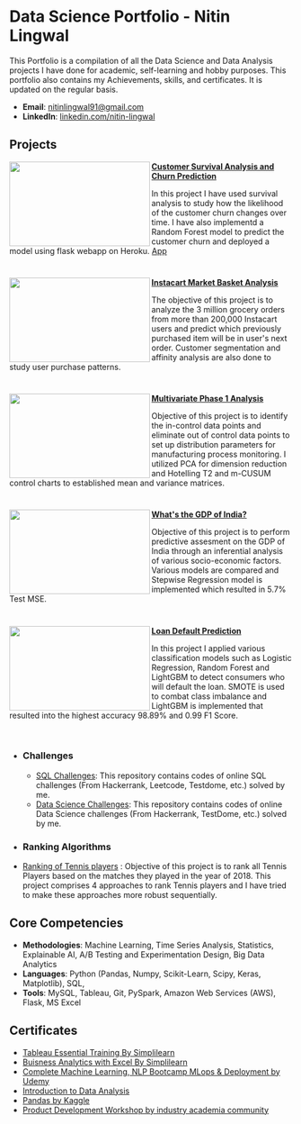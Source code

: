 # Data Science Portfolio - Nitin Lingwal
This Portfolio is a compilation of all the Data Science and Data Analysis projects I have done for academic, self-learning and hobby purposes. This portfolio also contains my Achievements, skills, and certificates. It is updated on the regular basis.

- **Email**: [nitinlingwal91@gmail.com](nitinlingwal91@gmail.com)
- **LinkedIn**: [linkedin.com/nitin-lingwal](https://www.linkedin.com/in/nitin-lingwal/)

## Projects

<img align="left" width="250" height="150" src="https://github.com/archd3sai/Portfolio/blob/master/Images/telecom.jpg"> **[Customer Survival Analysis and Churn Prediction](https://github.com/archd3sai/Customer-Survival-Analysis-and-Churn-Prediction)**

In this project I have used survival analysis to study how the likelihood of the customer churn changes over time. I have also implementd a Random Forest model to predict the customer churn and deployed a model using flask webapp on Heroku. [App](https://churn-prediction-app.herokuapp.com/)  

#

<img align="left" width="250" height="150" src="https://github.com/archd3sai/Portfolio/blob/master/Images/instacart.jpeg"> **[Instacart Market Basket Analysis](https://github.com/nitinlingwal91/Data-Science-projects/tree/main/Instacart-Market-Basket-Analysis)**

The objective of this project is to analyze the 3 million grocery orders from more than 200,000 Instacart users and predict which previously purchased item will be in user's next order. Customer segmentation and affinity analysis are also done to study user purchase patterns.


#

<img align="left" width="250" height="150" src="https://github.com/archd3sai/Portfolio/blob/master/Images/phase1.jpg"> **[Multivariate Phase 1 Analysis](https://github.com/archd3sai/Multivariate-Phase-1-Analysis)** 

Objective of this project is to identify the in-control data points and eliminate out of control data points to set up distribution parameters for manufacturing process monitoring. I utilized PCA for dimension reduction and Hotelling T2 and m-CUSUM control charts to established mean and variance matrices.

#

<img align="left" width="250" height="150" src="https://github.com/archd3sai/Portfolio/blob/master/Images/gdp.jpg"> **[What's the GDP of India?](https://github.com/archd3sai/Predicting-GDP-of-India)**

Objective of this project is to perform predictive assesment on the GDP of India through an inferential analysis of various socio-economic factors. Various models are compared and Stepwise Regression model is implemented which resulted in 5.7% Test MSE.

#

<img align="left" width="250" height="150" src="https://github.com/archd3sai/Portfolio/blob/master/Images/loan.jpg"> **[Loan Default Prediction](https://github.com/archd3sai/Loan-Default-Prediction)** 

In this project I applied various classification models such as Logistic Regression, Random Forest and LightGBM to detect consumers who will default the loan. SMOTE is used to combat class imbalance and LightGBM is implemented that resulted into the highest accuracy 98.89% and 0.99 F1 Score.

<br />

- ### Challenges
    - [SQL Challenges](https://github.com/nitinlingwal91/SQL/tree/main/SQL): This repository contains codes of online SQL challenges (From Hackerrank, Leetcode, Testdome, etc.) solved by me.
    - [Data Science Challenges](https://github.com/archd3sai/DS-Challenges): This repository contains codes of online Data Science challenges (From Hackerrank, TestDome, etc.) solved by me.
    
- ### Ranking Algorithms
- [Ranking of Tennis players](https://github.com/archd3sai/Tennis-Players-Ranking/blob/master/TennisRanking.ipynb) : Objective of this project is to rank all Tennis Players based on the matches they played in the year of 2018. This project comprises 4 approaches to rank Tennis players and I have tried to make these approaches more robust sequentially.
 
## Core Competencies

- **Methodologies**: Machine Learning, Time Series Analysis, Statistics, Explainable AI, A/B Testing and Experimentation Design, Big Data Analytics
- **Languages**: Python (Pandas, Numpy, Scikit-Learn, Scipy, Keras, Matplotlib), SQL,
- **Tools**: MySQL, Tableau, Git, PySpark, Amazon Web Services (AWS), Flask, MS Excel

## Certificates

- [Tableau Essential Training By Simplilearn](https://github.com/nitinlingwal91/Data-Science-projects/blob/main/Certificates/nitinTablue_certi.pdf)
- [Buisness Analytics with Excel By Simplilearn](https://github.com/nitinlingwal91/Data-Science-projects/blob/main/Certificates/excelcerti.pdf)
- [Complete Machine Learning, NLP Bootcamp MLops & Deployment by Udemy](https://github.com/nitinlingwal91/Data-Science-projects/blob/f15f302f7b36ade8dd11da877b5e3f2077d6b448/Certificates/Machine_learning_certificate.pdf)
- [Introduction to Data Analysis](https://github.com/nitinlingwal91/Data-Science-projects/blob/main/Certificates/nitinDA_certi.pdf)
- [Pandas by Kaggle](https://github.com/nitinlingwal91/Data-Science-projects/blob/main/Certificates/Nitin%20Lingwal%20-%20Pandas.png)
- [Product Development Workshop by industry academia community](https://github.com/nitinlingwal91/Data-Science-projects/blob/main/Certificates/product_development.png)

